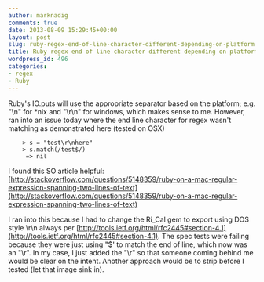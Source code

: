 ```yaml
---
author: marknadig
comments: true
date: 2013-08-09 15:29:45+00:00
layout: post
slug: ruby-regex-end-of-line-character-different-depending-on-platform
title: Ruby regex end of line character different depending on platform
wordpress_id: 496
categories:
- regex
- Ruby
---
```


Ruby's IO.puts will use the appropriate separator based on the platform; e.g. "\n" for *nix and "\r\n" for windows, which makes sense to me. However, ran into an issue today where the end line character for regex wasn't matching as demonstrated here (tested on OSX)

    
        > s = "test\r\nhere"
        > s.match(/test$/)
         => nil


I found this SO article helpful:
[http://stackoverflow.com/questions/5148359/ruby-on-a-mac-regular-expression-spanning-two-lines-of-text](http://stackoverflow.com/questions/5148359/ruby-on-a-mac-regular-expression-spanning-two-lines-of-text)

I ran into this because I had to change the Ri_Cal gem to export using DOS style \r\n always per [http://tools.ietf.org/html/rfc2445#section-4.1](http://tools.ietf.org/html/rfc2445#section-4.1). The spec tests were failing because they were just using "$' to match the end of line, which now was an "\r". In my case, I just added the "\r" so that someone coming behind me would be clear on the intent. Another approach would be to strip before I tested (let that image sink in).
